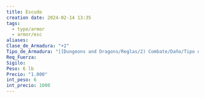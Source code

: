 ```yaml
---
title: Escudo
creation date: 2024-02-14 13:35
tags:
  - type/armor
  - armor/esc
aliases: 
Clase_de_Armadura: "+2"
Tipo_de_Armadura: "[[Dungeons and Dragons/Reglas/2) Combate/Daño/Tipo de Armadura/Escudo|Escudo]]"
Req_Fuerza: 
Sigilo: 
Peso: 6 lb
Precio: "1.000"
int_peso: 6
int_precio: 1000
---
```


